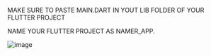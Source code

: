 MAKE SURE TO PASTE MAIN.DART IN YOUT LIB FOLDER OF YOUR FLUTTER PROJECT

NAME YOUR FLUTTER PROJECT AS NAMER_APP.



![image](https://github.com/user-attachments/assets/7d43b0c2-a437-4ac6-bab7-3ca78d59c857)
